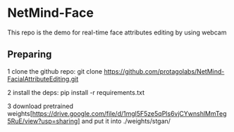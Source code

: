 # NetMind-Face
This repo is the demo for real-time face attributes editing by using webcam

## Preparing
1 clone the github repo: git clone https://github.com/protagolabs/NetMind-FacialAttributeEditing.git

2 install the deps: pip install -r requirements.txt

3 download pretrained weights[https://drive.google.com/file/d/1mgl5F5ze5qPls6vjCYwnshlMmTeg5RuE/view?usp=sharing] and put it into ./weights/stgan/ 

